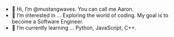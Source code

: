- 👋 Hi, I’m @mustangwaves. You can call me Aaron.
- 👀 I’m interested in ... Exploring the world of coding. My goal is to become a Software Engineer.
- 🌱 I’m currently learning ... Python, JavaScript, C++.
